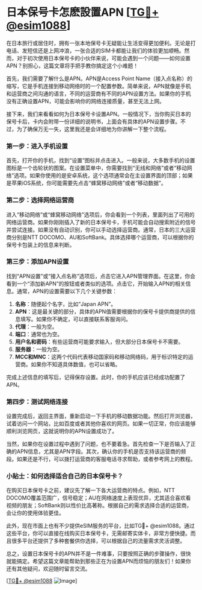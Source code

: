 # 日本保号卡怎麽設置APN [[TG💪+ @esim1088](https://t.me/s/esim1088)]

在日本旅行或居住时，拥有一张本地保号卡无疑能让生活变得更加便利。无论是打电话、发短信还是上网冲浪，一张合适的SIM卡都能让我们的体验更加顺畅。然而，对于初次使用日本保号卡的小伙伴来说，可能会遇到一个问题——如何设置APN？别担心，这篇文章将手把手教你搞定这个小难题！

首先，我们需要了解什么是APN。APN是Access Point Name（接入点名称）的缩写，它是手机连接到移动网络时的一个配置参数。简单来说，APN就像是手机和运营商之间沟通的语言，不同的运营商有不同的APN设置方法。如果你的手机没有正确设置APN，可能会影响你的网络连接质量，甚至无法上网。

接下来，我们来看看如何为日本保号卡设置APN。一般情况下，当你购买日本的保号卡后，卡内会附带一份详细的说明书，上面会有具体的APN设置步骤。不过，为了确保万无一失，这里我还是会详细地为你讲解一下整个流程。

### 第一步：进入手机设置

首先，打开你的手机，找到“设置”图标并点击进入。一般来说，大多数手机的设置图标是一个齿轮状的图案。在设置菜单中，你需要找到“无线和网络”或者“移动网络”选项。如果你使用的是安卓系统，这个选项通常会在主设置界面的顶部；如果是苹果iOS系统，你可能需要先点击“蜂窝移动网络”或者“移动数据”。

### 第二步：选择网络运营商

进入“移动网络”或“蜂窝移动网络”选项后，你会看到一个列表，里面列出了可用的网络运营商。如果你刚刚插入了新的日本保号卡，手机可能会自动搜索附近的信号并尝试连接。如果没有自动识别，你可以手动选择运营商。通常，日本的三大运营商分别是NTT DOCOMO、AU和SoftBank。具体选择哪个运营商，可以根据你的保号卡包装上的信息来判断。

### 第三步：添加APN设置

找到“APN设置”或“接入点名称”选项后，点击它进入APN管理界面。在这里，你会看到一个“添加新APN”的按钮或者类似的选项。点击它，开始输入APN的相关信息。通常，APN的设置需要以下几个关键参数：

1. **名称**：随便起个名字，比如“Japan APN”。
2. **APN**：这是最关键的部分，具体的APN值需要根据你的保号卡提供商提供的信息填写。如果你不确定，可以直接联系客服询问。
3. **代理**：一般为空。
4. **端口**：通常也为空。
5. **用户名和密码**：有些运营商可能要求输入，但大部分日本保号卡不需要。
6. **服务器**：一般为空。
7. **MCC和MNC**：这两个代码代表移动国家码和移动网络码，用于标识特定的运营商。如果你不知道具体数值，也可以省略。

完成上述信息的填写后，记得保存设置。此时，你的手机应该已经成功配置了APN。

### 第四步：测试网络连接

设置完成后，返回主界面，重新启动一下手机的移动数据功能。然后打开浏览器，试着访问一个网站，比如百度或者其他你喜欢的网页。如果一切正常，你应该能够顺利浏览网页，这就说明你的APN设置成功了。

当然，如果你在设置过程中遇到了问题，也不要着急。首先检查一下是否输入了正确的APN信息，尤其是APN字段。其次，确认你的手机是否支持该运营商的频段。如果还是不行，可以拨打运营商的客服电话寻求帮助，或者参考网上的教程。

### 小贴士：如何选择适合自己的日本保号卡？

在购买日本保号卡之前，建议先了解一下各大运营商的特点。例如，NTT DOCOMO覆盖范围广，信号稳定；AU在网络速度上表现优异，尤其适合喜欢看视频的朋友；SoftBank则以性价比高著称。根据自己的需求选择合适的运营商，会让你的使用体验更佳。

此外，现在市面上也有不少提供eSIM服务的平台，比如TG💪+ @esim1088。通过这些平台，你可以直接在线购买日本保号卡，无需邮寄实体卡，非常方便快捷。而且很多平台还提供了多种套餐供你选择，可以根据自己的流量需求灵活调整。

总之，设置日本保号卡的APN并不是一件难事，只要按照正确的步骤操作，很快就能搞定。希望这篇文章能帮助到那些正在为设置APN而烦恼的朋友们！如果你还有其他疑问，欢迎随时留言交流。

[[TG💪+ @esim1088](https://t.me/s/esim1088) ![Image](https://i.postimg.cc/4NQfJmqS/Snipaste-2025-05-13-00-14-12.png)]